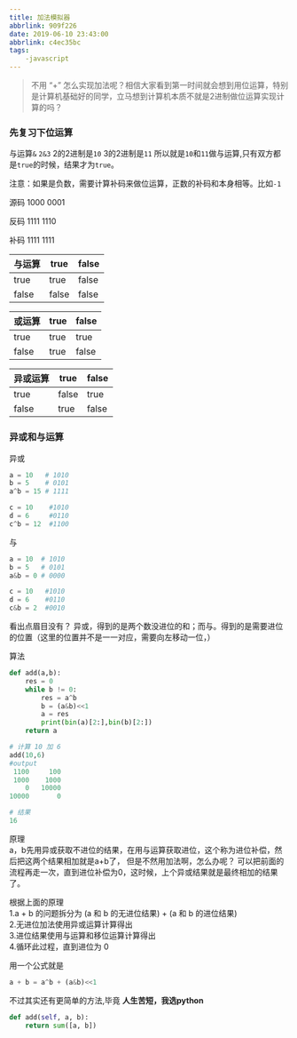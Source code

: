 ```yaml
---
title: 加法模拟器
abbrlink: 909f226
date: 2019-06-10 23:43:00
abbrlink: c4ec35bc
tags:
    -javascript
---
```

> 不用 “+” 怎么实现加法呢？相信大家看到第一时间就会想到用位运算，特别是计算机基础好的同学，立马想到计算机本质不就是2进制做位运算实现计算的吗？

### 先复习下位运算
与运算`&`
`2&3`
2的2进制是`10`
3的2进制是`11`
所以就是`10`和`11`做与运算,只有双方都是`true`的时候，结果才为`true`。

注意：如果是负数，需要计算补码来做位运算，正数的补码和本身相等。比如`-1`

源码 1000 0001

反码 1111 1110

补码 1111 1111

| 与运算 | true  | false |
| ------ | ----- | ----- |
| true   | true  | false |
| false  | false | false |

| 或运算 | true  | false |
| ------ | ----- | ----- |
| true   | true  | true |
| false  | true | false |

| 异或运算 | true  | false |
| ------ | ----- | ----- |
| true   | false  | true |
| false  | true | false |

### 异或和与运算
异或
```python
a = 10   # 1010
b = 5    # 0101
a^b = 15 # 1111

c = 10    #1010
d = 6     #0110
c^b = 12  #1100
```
与
```python
a = 10  # 1010
b = 5   # 0101
a&b = 0 # 0000

c = 10   #1010
d = 6    #0110
c&b = 2  #0010
```

看出点眉目没有？
异或，得到的是两个数没进位的和；而与。得到的是需要进位的位置（这里的位置并不是一一对应，需要向左移动一位，）

算法
```python
def add(a,b):
    res = 0
    while b != 0:
        res = a^b
        b = (a&b)<<1
        a = res
        print(bin(a)[2:],bin(b)[2:])
    return a  

# 计算 10 加 6    
add(10,6)
#output
 1100     100
 1000    1000
    0   10000
10000       0

# 结果
16
```

原理  
a，b先用异或获取不进位的结果，在用与运算获取进位，这个称为进位补偿，然后把这两个结果相加就是a+b了，
但是不然用加法啊，怎么办呢？ 可以把前面的流程再走一次，直到进位补偿为0，这时候，上个异或结果就是最终相加的结果了。

根据上面的原理   
1.a + b 的问题拆分为 (a 和 b 的无进位结果) + (a 和 b 的进位结果)  
2.无进位加法使用异或运算计算得出  
3.进位结果使用与运算和移位运算计算得出  
4.循环此过程，直到进位为 0  

用一个公式就是
```python
a + b = a^b + (a&b)<<1
```

不过其实还有更简单的方法,毕竟
**人生苦短，我选python**
```python
def add(self, a, b):
    return sum([a, b])
```

